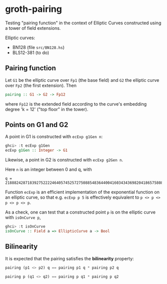 # groth-pairing

Testing "pairing function" in the context of Elliptic Curves constructed using a tower of field extensions.

Elliptic curves:

- BN128 (file `src/BN128.hs`)
- BLS12-381 (to do)

## Pairing function

Let `G1` be the elliptic curve over `Fp1` (the base field) and `G2` the elliptic curve over `Fp2` (the first extension).  Then

```haskell
pairing :: G1 -> G2 -> Fp12
```

where `Fp12` is the extended field according to the curve's embedding degree 'k = 12' ("top floor" in the tower).

## Points on G1 and G2

A point in G1 is constructed with `ecExp g1Gen n`:

```haskell
ghci> :t ecExp g1Gen
ecExp g1Gen :: Integer -> G1
```

Likewise, a point in G2 is constructed with `ecExp g2Gen n`.

Here `n` is an integer between 0 and q, with

```
q = 21888242871839275222246405745257275088548364400416034343698204186575808495617
```

Function `ecExp` is an efficient implementation of the exponential function on an elliptic curve, so that e.g. `ecExp p 5` is effectively equivalent to `p <> p <> p <> p <> p`.

As a check, one can test that a constructed point `p` is on the elliptic curve with `isOnCurve p`,

```haskell
ghci> :t isOnCurve 
isOnCurve :: Field a => EllipticCurve a -> Bool
```

## Bilinearity

It is expected that the pairing satisfies the **bilinearity** property:

```haskell
pairing (p1 <> p2) q == pairing p1 q * pairing p2 q
```

```haskell
pairing p (q1 <> q2) == pairing p q1 * pairing p q2
```
